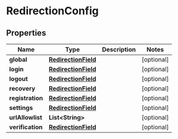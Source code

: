 

# RedirectionConfig


## Properties

Name | Type | Description | Notes
------------ | ------------- | ------------- | -------------
**global** | [**RedirectionField**](RedirectionField.md) |  |  [optional]
**login** | [**RedirectionField**](RedirectionField.md) |  |  [optional]
**logout** | [**RedirectionField**](RedirectionField.md) |  |  [optional]
**recovery** | [**RedirectionField**](RedirectionField.md) |  |  [optional]
**registration** | [**RedirectionField**](RedirectionField.md) |  |  [optional]
**settings** | [**RedirectionField**](RedirectionField.md) |  |  [optional]
**urlAllowlist** | **List&lt;String&gt;** |  |  [optional]
**verification** | [**RedirectionField**](RedirectionField.md) |  |  [optional]



